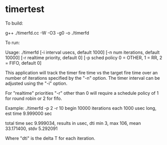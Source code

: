# timertest

To build:

g++ ./timerfd.cc -W -O3 -g0 -o ./timerfd

To run:

Usage: ./timerfd 
[-i interval usecs,                           default 1000]
[-n num iterations,                           default 10000] 
[-r realtime priority,                        default 0] 
[-p sched policy 0 = OTHER, 1 = RR, 2 = FIFO, default 0]

This application will track the timer fire time vs the target fire time over an number of iterations specified
by the "-n" option. The timer interval can be adjusted using the "-i" option.

For "realtime" priorities "-r" other than 0 will require a schedule policy of 1 for round robin or 2 for fifo.

Example:
./timerfd -p 2 -r 10
begin 10000 iterations each 1000 usec long, est time 9.999000 sec

total time sec 9.999034, results in usec, dti min 3, max 106, mean 33.171400, stdv 5.292091

Where "dti" is the delta T for each iteration.



